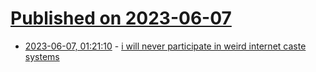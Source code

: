 # [Published on 2023-06-07](index.md)

* [2023-06-07, 01:21:10](https://lobste.rs/s/za80qd/i_will_never_participate_weird_internet) - [i will never participate in weird internet caste systems](https://j3s.sh/thought/i-will-never-participate-in-weird-internet-caste-systems.html)
